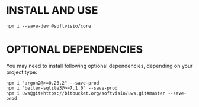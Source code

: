 # INSTALL AND USE

```
npm i --save-dev @softvisio/core
```

# OPTIONAL DEPENDENCIES

You may need to install following optional dependencies, depending on your project type:

```
npm i "argon2@>=0.26.2" --save-prod
npm i "better-sqlite3@>=7.1.0" --save-prod
npm i uws@git+https://bitbucket.org/softvisio/uws.git#master --save-prod
```
